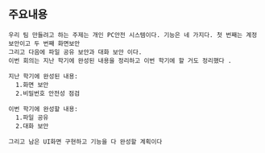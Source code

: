 ## 주요내용
    우리 팀 만들려고 하는 주제는 개인 PC안전 시스템이다. 기능은 네 가지다. 첫 번째는 계정보안이고 두 번째 화면보안
    그리고 다음에 파일 공유 보안과 대화 보안 이다. 
    이번 회의는 지난 학기에 완성된 내용을 정리하고 이번 학기에 할 거도 정리했다 .

    지난 학기에 완성된 내용:
      1.화면 보안
      2.비밀번호 안전성 점검

    이번 학기에 완성할 내용:
      1.파일 공유
      2.대화 보안

    그리고 남은 UI화면 구현하고 기능을 다 완성할 계획이다
